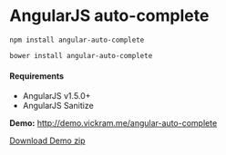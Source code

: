 # AngularJS auto-complete

`npm install angular-auto-complete`

`bower install angular-auto-complete`

#### Requirements

* AngularJS v1.5.0+
* AngularJS Sanitize


<b>Demo:</b> http://demo.vickram.me/angular-auto-complete

<a href="https://github.com/vickramravichandran/angular-auto-complete/archive/demo.zip">Download Demo zip</a>
